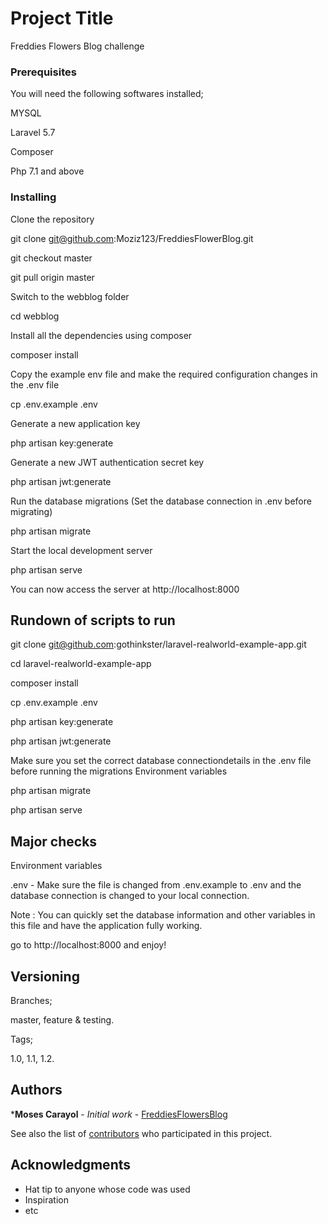 # Project Title

Freddies Flowers Blog challenge

### Prerequisites

You will need the following softwares installed;

MYSQL

Laravel 5.7

Composer

Php 7.1 and above

### Installing

Clone the repository

git clone git@github.com:Moziz123/FreddiesFlowerBlog.git

git checkout master

git pull origin master



Switch to the webblog folder

cd webblog

Install all the dependencies using composer

composer install

Copy the example env file and make the required configuration changes in the .env file

cp .env.example .env

Generate a new application key

php artisan key:generate

Generate a new JWT authentication secret key

php artisan jwt:generate

Run the database migrations (Set the database connection in .env before migrating)

php artisan migrate

Start the local development server

php artisan serve

You can now access the server at http://localhost:8000


## Rundown of scripts to run

git clone git@github.com:gothinkster/laravel-realworld-example-app.git

cd laravel-realworld-example-app

composer install

cp .env.example .env

php artisan key:generate

php artisan jwt:generate 

Make sure you set the correct database connectiondetails  in the .env file before running the migrations Environment variables

php artisan migrate

php artisan serve


## Major checks

Environment variables

.env - Make sure the file is changed from .env.example to .env and the database connection is changed to your local connection.

Note : You can quickly set the database information and other variables in this file and have the application fully working.

go to http://localhost:8000 and enjoy!


## Versioning

Branches;

master, feature & testing.

Tags;

1.0, 1.1, 1.2.

## Authors

***Moses Carayol** - *Initial work* - [FreddiesFlowersBlog](https://github.com/Moziz123)

See also the list of [contributors](https://github.com/your/project/contributors) who participated in this project.


## Acknowledgments

* Hat tip to anyone whose code was used
* Inspiration
* etc






















